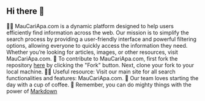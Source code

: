 ## Hi there 👋

🙋‍♀️ MauCariApa.com is a dynamic platform designed to help users efficiently find information across the web. Our mission is to simplify the search process by providing a user-friendly interface and powerful filtering options, allowing everyone to quickly access the information they need. Whether you’re looking for articles, images, or other resources, visit MauCariApa.com.
🌈 To contribute to MauCariApa.com, first fork the repository [here](https://github.com/MauCariApa-com)
 by clicking the "Fork" button. Next, clone your fork to your local machine.
👩‍💻 Useful resource: Visit our main site for all search functionalities and features: MauCariApa.com.
🍿 Our team loves starting the day with a cup of coffee.
🧙 Remember, you can do mighty things with the power of [Markdown](https://docs.github.com/github/writing-on-github/getting-started-with-writing-and-formatting-on-github/basic-writing-and-formatting-syntax)
